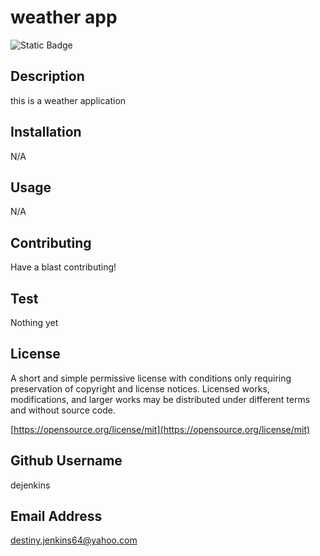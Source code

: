 # weather app
  ![Static Badge](https://img.shields.io/badge/License-MIT%20License-brightgreen)

  ## Description

  this is a weather application

  ## Installation

  N/A

  ## Usage

  N/A

  ## Contributing

  Have a blast contributing!

  ## Test

  Nothing yet

  ## License

  A short and simple permissive license with conditions only requiring preservation of copyright and license notices. Licensed works, modifications, and larger works may be distributed under different terms and without source code.

  [https://opensource.org/license/mit](https://opensource.org/license/mit)

  ## Github Username

  dejenkins

  ## Email Address

  destiny.jenkins64@yahoo.com
